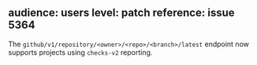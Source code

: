 audience: users
level: patch
reference: issue 5364
---
The `github/v1/repository/<owner>/<repo>/<branch>/latest` endpoint now supports projects using `checks-v2` reporting.
